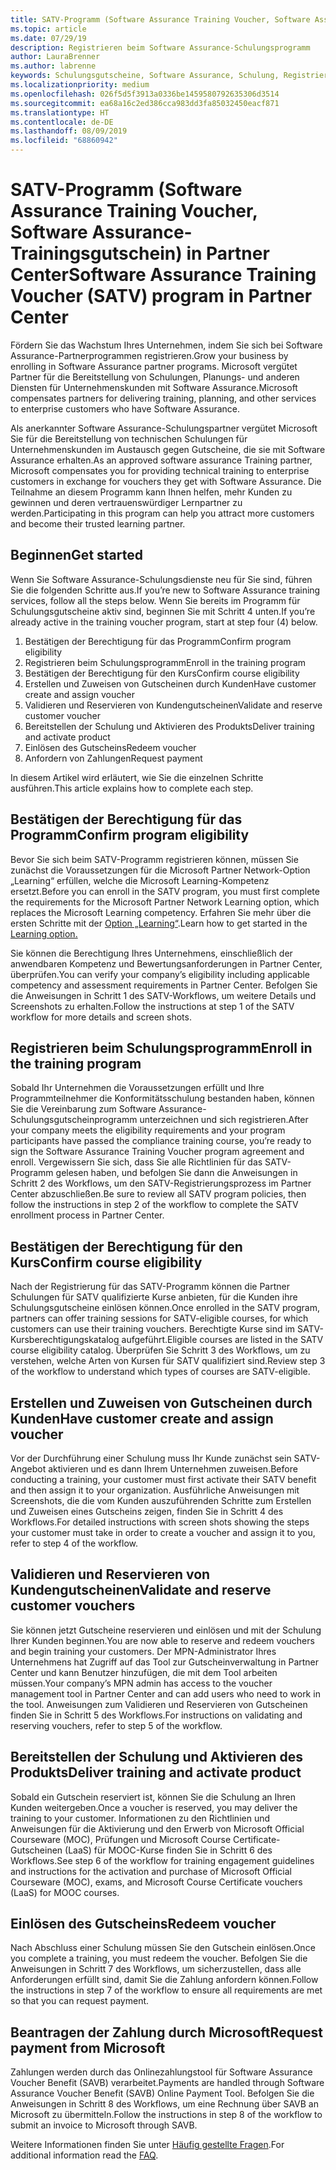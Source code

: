 ```yaml
---
title: SATV-Programm (Software Assurance Training Voucher, Software Assurance-Schulungsgutschein) in Partner Center | Partner Center
ms.topic: article
ms.date: 07/29/19
description: Registrieren beim Software Assurance-Schulungsprogramm
author: LauraBrenner
ms.author: labrenne
keywords: Schulungsgutscheine, Software Assurance, Schulung, Registrieren bei SATV, SATV
ms.localizationpriority: medium
ms.openlocfilehash: 026f5d5f3913a0336be1459580792635306d3514
ms.sourcegitcommit: ea68a16c2ed386cca983dd3fa85032450eacf871
ms.translationtype: HT
ms.contentlocale: de-DE
ms.lasthandoff: 08/09/2019
ms.locfileid: "68860942"
---
```

# <a name="software-assurance-training-voucher-satv-program-in-partner-center"></a><span data-ttu-id="560db-104">SATV-Programm (Software Assurance Training Voucher, Software Assurance-Trainingsgutschein) in Partner Center</span><span class="sxs-lookup"><span data-stu-id="560db-104">Software Assurance Training Voucher (SATV) program in Partner Center</span></span>

<span data-ttu-id="560db-105">Fördern Sie das Wachstum Ihres Unternehmen, indem Sie sich bei Software Assurance-Partnerprogrammen registrieren.</span><span class="sxs-lookup"><span data-stu-id="560db-105">Grow your business by enrolling in Software Assurance partner programs.</span></span> <span data-ttu-id="560db-106">Microsoft vergütet Partner für die Bereitstellung von Schulungen, Planungs- und anderen Diensten für Unternehmenskunden mit Software Assurance.</span><span class="sxs-lookup"><span data-stu-id="560db-106">Microsoft compensates partners for delivering training, planning, and other services to enterprise customers who have Software Assurance.</span></span> 

<span data-ttu-id="560db-107">Als anerkannter Software Assurance-Schulungspartner vergütet Microsoft Sie für die Bereitstellung von technischen Schulungen für Unternehmenskunden im Austausch gegen Gutscheine, die sie mit Software Assurance erhalten.</span><span class="sxs-lookup"><span data-stu-id="560db-107">As an approved software assurance Training partner, Microsoft compensates you for providing technical training to enterprise customers in exchange for vouchers they get with Software Assurance.</span></span> <span data-ttu-id="560db-108">Die Teilnahme an diesem Programm kann Ihnen helfen, mehr Kunden zu gewinnen und deren vertrauenswürdiger Lernpartner zu werden.</span><span class="sxs-lookup"><span data-stu-id="560db-108">Participating in this program can help you attract more customers and become their trusted learning partner.</span></span>

## <a name="get-started"></a><span data-ttu-id="560db-109">Beginnen</span><span class="sxs-lookup"><span data-stu-id="560db-109">Get started</span></span>

<span data-ttu-id="560db-110">Wenn Sie Software Assurance-Schulungsdienste neu für Sie sind, führen Sie die folgenden Schritte aus.</span><span class="sxs-lookup"><span data-stu-id="560db-110">If you’re new to Software Assurance training services, follow all the steps below.</span></span> <span data-ttu-id="560db-111">Wenn Sie bereits im Programm für Schulungsgutscheine aktiv sind, beginnen Sie mit Schritt 4 unten.</span><span class="sxs-lookup"><span data-stu-id="560db-111">If you’re already active in the training voucher program, start at step four (4) below.</span></span> 

1. <span data-ttu-id="560db-112">Bestätigen der Berechtigung für das Programm</span><span class="sxs-lookup"><span data-stu-id="560db-112">Confirm program eligibility</span></span>
2. <span data-ttu-id="560db-113">Registrieren beim Schulungsprogramm</span><span class="sxs-lookup"><span data-stu-id="560db-113">Enroll in the training program</span></span>
3. <span data-ttu-id="560db-114">Bestätigen der Berechtigung für den Kurs</span><span class="sxs-lookup"><span data-stu-id="560db-114">Confirm course eligibility</span></span>
4. <span data-ttu-id="560db-115">Erstellen und Zuweisen von Gutscheinen durch Kunden</span><span class="sxs-lookup"><span data-stu-id="560db-115">Have customer create and assign voucher</span></span>
5. <span data-ttu-id="560db-116">Validieren und Reservieren von Kundengutscheinen</span><span class="sxs-lookup"><span data-stu-id="560db-116">Validate and reserve customer voucher</span></span>
6. <span data-ttu-id="560db-117">Bereitstellen der Schulung und Aktivieren des Produkts</span><span class="sxs-lookup"><span data-stu-id="560db-117">Deliver training and activate product</span></span>
7. <span data-ttu-id="560db-118">Einlösen des Gutscheins</span><span class="sxs-lookup"><span data-stu-id="560db-118">Redeem voucher</span></span>
8. <span data-ttu-id="560db-119">Anfordern von Zahlungen</span><span class="sxs-lookup"><span data-stu-id="560db-119">Request payment</span></span>

<span data-ttu-id="560db-120">In diesem Artikel wird erläutert, wie Sie die einzelnen Schritte ausführen.</span><span class="sxs-lookup"><span data-stu-id="560db-120">This article explains how to complete each step.</span></span>

## <a name="confirm-program-eligibility"></a><span data-ttu-id="560db-121">Bestätigen der Berechtigung für das Programm</span><span class="sxs-lookup"><span data-stu-id="560db-121">Confirm program eligibility</span></span>

<span data-ttu-id="560db-122">Bevor Sie sich beim SATV-Programm registrieren können, müssen Sie zunächst die Voraussetzungen für die Microsoft Partner Network-Option „Learning“ erfüllen, welche die Microsoft Learning-Kompetenz ersetzt.</span><span class="sxs-lookup"><span data-stu-id="560db-122">Before you can enroll in the SATV program, you must first complete the requirements for the Microsoft Partner Network Learning option, which replaces the Microsoft Learning competency.</span></span> <span data-ttu-id="560db-123">Erfahren Sie mehr über die ersten Schritte mit der [Option „Learning“](https://partner.microsoft.com/marketing/details/learning-option-enrollment#/).</span><span class="sxs-lookup"><span data-stu-id="560db-123">Learn how to get started in the [Learning option.](https://partner.microsoft.com/marketing/details/learning-option-enrollment#/)</span></span>

<span data-ttu-id="560db-124">Sie können die Berechtigung Ihres Unternehmens, einschließlich der anwendbaren Kompetenz und Bewertungsanforderungen in Partner Center, überprüfen.</span><span class="sxs-lookup"><span data-stu-id="560db-124">You can verify your company’s eligibility including applicable competency and assessment requirements in Partner Center.</span></span> <span data-ttu-id="560db-125">Befolgen Sie die Anweisungen in Schritt 1 des SATV-Workflows, um weitere Details und Screenshots zu erhalten.</span><span class="sxs-lookup"><span data-stu-id="560db-125">Follow the instructions at step 1 of the SATV workflow for more details and screen shots.</span></span>

## <a name="enroll-in-the-training-program"></a><span data-ttu-id="560db-126">Registrieren beim Schulungsprogramm</span><span class="sxs-lookup"><span data-stu-id="560db-126">Enroll in the training program</span></span>

<span data-ttu-id="560db-127">Sobald Ihr Unternehmen die Voraussetzungen erfüllt und Ihre Programmteilnehmer die Konformitätsschulung bestanden haben, können Sie die Vereinbarung zum Software Assurance-Schulungsgutscheinprogramm unterzeichnen und sich registrieren.</span><span class="sxs-lookup"><span data-stu-id="560db-127">After your company meets the eligibility requirements and your program participants have passed the compliance training course, you’re ready to sign the Software Assurance Training Voucher program agreement and enroll.</span></span> <span data-ttu-id="560db-128">Vergewissern Sie sich, dass Sie alle Richtlinien für das SATV-Programm gelesen haben, und befolgen Sie dann die Anweisungen in Schritt 2 des Workflows, um den SATV-Registrierungsprozess im Partner Center abzuschließen.</span><span class="sxs-lookup"><span data-stu-id="560db-128">Be sure to review all SATV program policies, then follow the instructions in step 2 of the workflow to complete the SATV enrollment process in Partner Center.</span></span>   


## <a name="confirm-course-eligibility"></a><span data-ttu-id="560db-129">Bestätigen der Berechtigung für den Kurs</span><span class="sxs-lookup"><span data-stu-id="560db-129">Confirm course eligibility</span></span>
<span data-ttu-id="560db-130">Nach der Registrierung für das SATV-Programm können die Partner Schulungen für SATV qualifizierte Kurse anbieten, für die Kunden ihre Schulungsgutscheine einlösen können.</span><span class="sxs-lookup"><span data-stu-id="560db-130">Once enrolled in the SATV program, partners can offer training sessions for SATV-eligible courses, for which customers can use their training vouchers.</span></span> <span data-ttu-id="560db-131">Berechtigte Kurse sind im SATV-Kursberechtigungskatalog aufgeführt.</span><span class="sxs-lookup"><span data-stu-id="560db-131">Eligible courses are listed in the SATV course eligibility catalog.</span></span> <span data-ttu-id="560db-132">Überprüfen Sie Schritt 3 des Workflows, um zu verstehen, welche Arten von Kursen für SATV qualifiziert sind.</span><span class="sxs-lookup"><span data-stu-id="560db-132">Review step 3 of the workflow to understand which types of courses are SATV-eligible.</span></span>

## <a name="have-customer-create-and-assign-voucher"></a><span data-ttu-id="560db-133">Erstellen und Zuweisen von Gutscheinen durch Kunden</span><span class="sxs-lookup"><span data-stu-id="560db-133">Have customer create and assign voucher</span></span>

<span data-ttu-id="560db-134">Vor der Durchführung einer Schulung muss Ihr Kunde zunächst sein SATV-Angebot aktivieren und es dann Ihrem Unternehmen zuweisen.</span><span class="sxs-lookup"><span data-stu-id="560db-134">Before conducting a training, your customer must first activate their SATV benefit and then assign it to your organization.</span></span> <span data-ttu-id="560db-135">Ausführliche Anweisungen mit Screenshots, die die vom Kunden auszuführenden Schritte zum Erstellen und Zuweisen eines Gutscheins zeigen, finden Sie in Schritt 4 des Workflows.</span><span class="sxs-lookup"><span data-stu-id="560db-135">For detailed instructions with screen shots showing the steps your customer must take in order to create a voucher and assign it to you, refer to step 4 of the workflow.</span></span>

## <a name="validate-and-reserve-customer-vouchers"></a><span data-ttu-id="560db-136">Validieren und Reservieren von Kundengutscheinen</span><span class="sxs-lookup"><span data-stu-id="560db-136">Validate and reserve customer vouchers</span></span>

<span data-ttu-id="560db-137">Sie können jetzt Gutscheine reservieren und einlösen und mit der Schulung Ihrer Kunden beginnen.</span><span class="sxs-lookup"><span data-stu-id="560db-137">You are now able to reserve and redeem vouchers and begin training your customers.</span></span> <span data-ttu-id="560db-138">Der MPN-Administrator Ihres Unternehmens hat Zugriff auf das Tool zur Gutscheinverwaltung in Partner Center und kann Benutzer hinzufügen, die mit dem Tool arbeiten müssen.</span><span class="sxs-lookup"><span data-stu-id="560db-138">Your company’s MPN admin has access to the voucher management tool in Partner Center and can add users who need to work in the tool.</span></span> <span data-ttu-id="560db-139">Anweisungen zum Validieren und Reservieren von Gutscheinen finden Sie in Schritt 5 des Workflows.</span><span class="sxs-lookup"><span data-stu-id="560db-139">For instructions on validating and reserving vouchers, refer to step 5 of the workflow.</span></span>

## <a name="deliver-training-and-activate-product"></a><span data-ttu-id="560db-140">Bereitstellen der Schulung und Aktivieren des Produkts</span><span class="sxs-lookup"><span data-stu-id="560db-140">Deliver training and activate product</span></span>

<span data-ttu-id="560db-141">Sobald ein Gutschein reserviert ist, können Sie die Schulung an Ihren Kunden weitergeben.</span><span class="sxs-lookup"><span data-stu-id="560db-141">Once a voucher is reserved, you may deliver the training to your customer.</span></span> <span data-ttu-id="560db-142">Informationen zu den Richtlinien und Anweisungen für die Aktivierung und den Erwerb von Microsoft Official Courseware (MOC), Prüfungen und Microsoft Course Certificate-Gutscheinen (LaaS) für MOOC-Kurse finden Sie in Schritt 6 des Workflows.</span><span class="sxs-lookup"><span data-stu-id="560db-142">See step 6 of the workflow for training engagement guidelines and instructions for the activation and purchase of Microsoft Official Courseware (MOC), exams, and Microsoft Course Certificate vouchers (LaaS) for MOOC courses.</span></span>

## <a name="redeem-voucher"></a><span data-ttu-id="560db-143">Einlösen des Gutscheins</span><span class="sxs-lookup"><span data-stu-id="560db-143">Redeem voucher</span></span>

<span data-ttu-id="560db-144">Nach Abschluss einer Schulung müssen Sie den Gutschein einlösen.</span><span class="sxs-lookup"><span data-stu-id="560db-144">Once you complete a training, you must redeem the voucher.</span></span> <span data-ttu-id="560db-145">Befolgen Sie die Anweisungen in Schritt 7 des Workflows, um sicherzustellen, dass alle Anforderungen erfüllt sind, damit Sie die Zahlung anfordern können.</span><span class="sxs-lookup"><span data-stu-id="560db-145">Follow the instructions in step 7 of the workflow to ensure all requirements are met so that you can request payment.</span></span> 


## <a name="request-payment-from-microsoft"></a><span data-ttu-id="560db-146">Beantragen der Zahlung durch Microsoft</span><span class="sxs-lookup"><span data-stu-id="560db-146">Request payment from Microsoft</span></span>

<span data-ttu-id="560db-147">Zahlungen werden durch das Onlinezahlungstool für Software Assurance Voucher Benefit (SAVB) verarbeitet.</span><span class="sxs-lookup"><span data-stu-id="560db-147">Payments are handled through Software Assurance Voucher Benefit (SAVB) Online Payment Tool.</span></span> <span data-ttu-id="560db-148">Befolgen Sie die Anweisungen in Schritt 8 des Workflows, um eine Rechnung über SAVB an Microsoft zu übermitteln.</span><span class="sxs-lookup"><span data-stu-id="560db-148">Follow the instructions in step 8 of the workflow to submit an invoice to Microsoft through SAVB.</span></span> 

<span data-ttu-id="560db-149">Weitere Informationen finden Sie unter [Häufig gestellte Fragen](vvr-faq.md).</span><span class="sxs-lookup"><span data-stu-id="560db-149">For additional information read the [FAQ](vvr-faq.md).</span></span>
